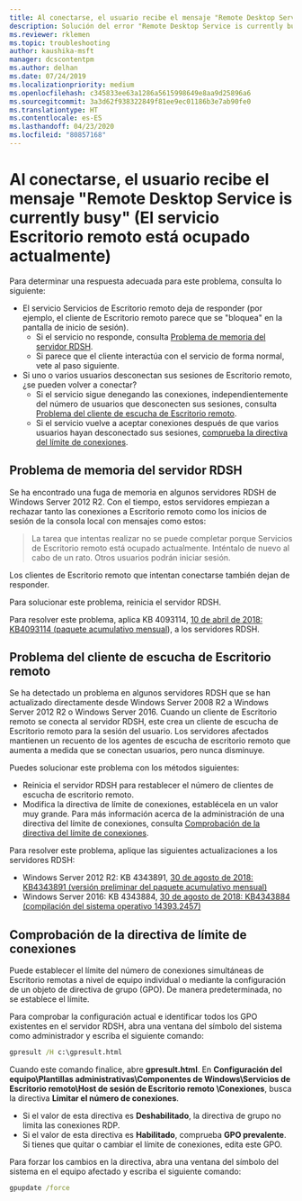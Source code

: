 ```yaml
---
title: Al conectarse, el usuario recibe el mensaje "Remote Desktop Service is currently busy" (El servicio Escritorio remoto está ocupado actualmente)
description: Solución del error "Remote Desktop Service is currently busy" (El servicio Escritorio remoto está ocupado actualmente) cuando los usuarios inician una conexión de Escritorio remoto.
ms.reviewer: rklemen
ms.topic: troubleshooting
author: kaushika-msft
manager: dcscontentpm
ms.author: delhan
ms.date: 07/24/2019
ms.localizationpriority: medium
ms.openlocfilehash: c345833ee63a1286a5615998649e8aa9d25896a6
ms.sourcegitcommit: 3a3d62f938322849f81ee9ec01186b3e7ab90fe0
ms.translationtype: HT
ms.contentlocale: es-ES
ms.lasthandoff: 04/23/2020
ms.locfileid: "80857168"
---
```

# <a name="on-connecting-user-receives-remote-desktop-service-is-currently-busy-message"></a>Al conectarse, el usuario recibe el mensaje "Remote Desktop Service is currently busy" (El servicio Escritorio remoto está ocupado actualmente)

Para determinar una respuesta adecuada para este problema, consulta lo siguiente:

- El servicio Servicios de Escritorio remoto deja de responder (por ejemplo, el cliente de Escritorio remoto parece que se "bloquea" en la pantalla de inicio de sesión).  
   - Si el servicio no responde, consulta [Problema de memoria del servidor RDSH](#rdsh-server-memory-issue).
   - Si parece que el cliente interactúa con el servicio de forma normal, vete al paso siguiente.
- Si uno o varios usuarios desconectan sus sesiones de Escritorio remoto, ¿se pueden volver a conectar?  
   - Si el servicio sigue denegando las conexiones, independientemente del número de usuarios que desconecten sus sesiones, consulta [Problema del cliente de escucha de Escritorio remoto](#rd-listener-issue).
   - Si el servicio vuelve a aceptar conexiones después de que varios usuarios hayan desconectado sus sesiones, [comprueba la directiva del límite de conexiones](#check-the-connection-limit-policy).

## <a name="rdsh-server-memory-issue"></a>Problema de memoria del servidor RDSH

Se ha encontrado una fuga de memoria en algunos servidores RDSH de Windows Server 2012 R2. Con el tiempo, estos servidores empiezan a rechazar tanto las conexiones a Escritorio remoto como los inicios de sesión de la consola local con mensajes como estos:

> La tarea que intentas realizar no se puede completar porque Servicios de Escritorio remoto está ocupado actualmente. Inténtalo de nuevo al cabo de un rato. Otros usuarios podrán iniciar sesión.

Los clientes de Escritorio remoto que intentan conectarse también dejan de responder.

Para solucionar este problema, reinicia el servidor RDSH.

Para resolver este problema, aplica KB 4093114, [10 de abril de 2018: KB4093114 (paquete acumulativo mensual](https://support.microsoft.com/help/4093114/)), a los servidores RDSH.

## <a name="rd-listener-issue"></a>Problema del cliente de escucha de Escritorio remoto

Se ha detectado un problema en algunos servidores RDSH que se han actualizado directamente desde Windows Server 2008 R2 a Windows Server 2012 R2 o Windows Server 2016. Cuando un cliente de Escritorio remoto se conecta al servidor RDSH, este crea un cliente de escucha de Escritorio remoto para la sesión del usuario. Los servidores afectados mantienen un recuento de los agentes de escucha de escritorio remoto que aumenta a medida que se conectan usuarios, pero nunca disminuye.

Puedes solucionar este problema con los métodos siguientes:

  - Reinicia el servidor RDSH para restablecer el número de clientes de escucha de escritorio remoto.
  - Modifica la directiva de límite de conexiones, establécela en un valor muy grande. Para más información acerca de la administración de una directiva del límite de conexiones, consulta [Comprobación de la directiva del límite de conexiones](#check-the-connection-limit-policy).

Para resolver este problema, aplique las siguientes actualizaciones a los servidores RDSH:

  - Windows Server 2012 R2: KB 4343891, [30 de agosto de 2018: KB4343891 (versión preliminar del paquete acumulativo mensual)](https://support.microsoft.com/help/4343891/windows-81-update-kb4343891)
  - Windows Server 2016: KB 4343884, [30 de agosto de 2018: KB4343884 (compilación del sistema operativo 14393.2457)](https://support.microsoft.com/help/4343884/windows-10-update-kb4343884)

## <a name="check-the-connection-limit-policy"></a>Comprobación de la directiva de límite de conexiones

Puede establecer el límite del número de conexiones simultáneas de Escritorio remotas a nivel de equipo individual o mediante la configuración de un objeto de directiva de grupo (GPO). De manera predeterminada, no se establece el límite.

Para comprobar la configuración actual e identificar todos los GPO existentes en el servidor RDSH, abra una ventana del símbolo del sistema como administrador y escriba el siguiente comando:
  
```cmd
gpresult /H c:\gpresult.html
```
   
Cuando este comando finalice, abre **gpresult.html**. En **Configuración del equipo\\Plantillas administrativas\\Componentes de Windows\\Servicios de Escritorio remoto\\Host de sesión de Escritorio remoto \\Conexiones**, busca la directiva **Limitar el número de conexiones**.

  - Si el valor de esta directiva es **Deshabilitado**, la directiva de grupo no limita las conexiones RDP.
  - Si el valor de esta directiva es **Habilitado**, comprueba **GPO prevalente**. Si tienes que quitar o cambiar el límite de conexiones, edita este GPO.

Para forzar los cambios en la directiva, abra una ventana del símbolo del sistema en el equipo afectado y escriba el siguiente comando:
  
```cmd
gpupdate /force
```
  
